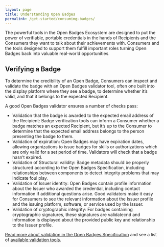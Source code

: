 ```yaml
---
layout: page
title: Understanding Open Badges
permalink: /get-started/consuming-badges/
---
```

The powerful tools in the Open Badges Ecosystem are designed to put the power of verifiable, portable credentials in the hands of Recipients and the Consumers they want to talk about their achievements with. Consumers and the tools designed to support them fulfill important roles turning Open Badges back into valuable real-world opportunities.

<h2 class="title title-content">Verifying a Badge</h2>
To determine the credibility of an Open Badge, Consumers can inspect and validate the badge with an Open Badges validator tool, often one built into the display platform where they see a badge, to determine whether it’s valid, and that it belongs to the expected Recipient.

A good Open Badges validator ensures a number of checks pass: 

* Validation that the badge is awarded to the expected email address of the Recipient: Badge verification tools can inform a Consumer whether a badge matches an expected Recipient, but it’s up to the Consumer to determine that the expected email address belongs to the person presenting the badge to them.
* Validation of expiration: Open Badges may have expiration dates, allowing organizations to issue badges for skills or authorizations which are only valid for a set period of time. Validators will check that a badge hasn’t expired.
* Validation of Structural validity: Badge metadata should be properly structured according to the Open Badges Specification, including relationships between components to detect integrity problems that may indicate foul play.
* Validation of Issuer identity: Open Badges contain profile information about the Issuer who awarded the credential, including contact information if additional questions arise. Good validators make it easy for Consumers to see the relevant information about the Issuer profile and the issuing platform, software, or service used by the Issuer.
* Validation of cryptographic integrity: For badges containing cryptographic signatures, these signatures are validatecnd and information is displayed about the provided public key and relationship to the Issuer profile.

[Read more about validation in the Open Badges Specification](https://openbadgespec.org/#badge-verification) and see a list of [available validation tools](https://openbadgespec.org/tools/#verification).
